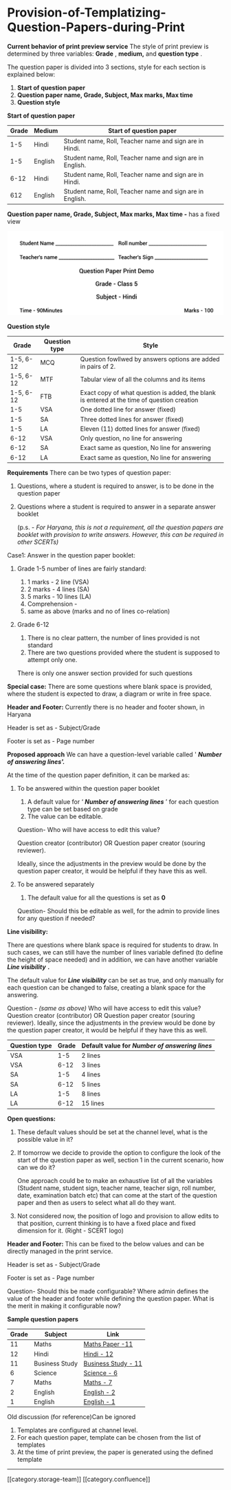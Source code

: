 # Provision-of-Templatizing-Question-Papers-during-Print

**Current behavior of print preview service** The style of print preview is determined by three variables: **Grade** , **medium,** and **question type** .

The question paper is divided into 3 sections, style for each section is explained below:

1. **Start of question paper**
2. **Question paper name, Grade, Subject, Max marks, Max time**
3. **Question style**

**Start of question paper**

| **Grade** | **Medium** | **Start of question paper**                               |
| --------- | ---------- | --------------------------------------------------------- |
| 1-5       | Hindi      | Student name, Roll, Teacher name and sign are in Hindi.   |
| 1-5       | English    | Student name, Roll, Teacher name and sign are in English. |
| 6-12      | Hindi      | Student name, Roll, Teacher name and sign are in Hindi.   |
| 612       | English    | Student name, Roll, Teacher name and sign are in English. |

**Question paper name, Grade, Subject, Max marks, Max time -** has a fixed view&#x20;

![Sample image](../../../../.gitbook/assets/image-20210413-092449.png)

**Question style**

| **Grade** | **Question type** | **Style**                                                                                   |
| --------- | ----------------- | ------------------------------------------------------------------------------------------- |
| 1-5, 6-12 | MCQ               | Question fowllwed by answers options are added in pairs of 2.                               |
| 1-5, 6-12 | MTF               | Tabular view of all the columns and its items                                               |
| 1-5, 6-12 | FTB               | Exact copy of what question is added, the blank is entered at the time of question creation |
| 1-5       | VSA               | One dotted line for answer (fixed)                                                          |
| 1-5       | SA                | Three dotted lines for answer (fixed)                                                       |
| 1-5       | LA                | Eleven (11) dotted lines for answer (fixed)                                                 |
| 6-12      | VSA               | Only question, no line for answering                                                        |
| 6-12      | SA                | Exact same as question, No line for answering                                               |
| 6-12      | LA                | Exact same as question, No line for answering                                               |

**Requirements** There can be two types of question paper:

1. Questions, where a student is required to answer, is to be done in the question paper
2.  Questions where a student is required to answer in a separate answer booklet

    (p.s. - _For Haryana, this is not a requirement, all the question papers are booklet with provision to write answers. However, this can be required in other SCERTs)_

Case1: Answer in the question paper booklet:

1. Grade 1-5 number of lines are fairly standard:
   1. 1 marks - 2 line (VSA)
   2. 2 marks - 4 lines (SA)
   3. 5 marks - 10 lines (LA)
   4. Comprehension -
   5. same as above (marks and no of lines co-relation)
2.  Grade 6-12

    1. There is no clear pattern, the number of lines provided is not standard
    2. There are two questions provided where the student is supposed to attempt only one.

    There is only one answer section provided for such questions

**Special case:** There are some questions where blank space is provided, where the student is expected to draw, a diagram or write in free space.

**Header and Footer:** Currently there is no header and footer shown, in Haryana

Header is set as - Subject/Grade

Footer is set as - Page number

**Proposed approach** We can have a question-level variable called ' _**Number of answering lines'.**_

At the time of the question paper definition, it can be marked as:

1.  To be answered within the question paper booklet

    1. A default value for ‘ _**Number of answering lines**_ ’ for each question type can be set based on grade
    2. The value can be editable.

    Question- Who will have access to edit this value?

    Question creator (contributor) OR Question paper creator (souring reviewer).

    Ideally, since the adjustments in the preview would be done by the question paper creator, it would be helpful if they have this as well.
2.  To be answered separately

    1. The default value for all the questions is set as **0**

    Question- Should this be editable as well, for the admin to provide lines for any question if needed?

**Line visibility:**

There are questions where blank space is required for students to draw. In such cases, we can still have the number of lines variable defined (to define the height of space needed) and in addition, we can have another variable _**Line visibility**_ **.**

The default value for _**Line visibility**_ can be set as true, and only manually for each question can be changed to false, creating a blank space for the answering.

Question - _(same as above)_ Who will have access to edit this value? Question creator (contributor) OR Question paper creator (souring reviewer). Ideally, since the adjustments in the preview would be done by the question paper creator, it would be helpful if they have this as well.

| **Question type** | **Grade** | **Default value for** _**Number of answering lines**_ |
| ----------------- | --------- | ----------------------------------------------------- |
| VSA               | 1-5       | 2 lines                                               |
| VSA               | 6-12      | 3 lines                                               |
| SA                | 1-5       | 4 lines                                               |
| SA                | 6-12      | 5 lines                                               |
| LA                | 1-5       | 8 lines                                               |
| LA                | 6-12      | 15 lines                                              |

**Open questions:**

1. These default values should be set at the channel level, what is the possible value in it?
2.  If tomorrow we decide to provide the option to configure the look of the start of the question paper as well, section 1 in the current scenario, how can we do it?

    One approach could be to make an exhaustive list of all the variables (Student name, student sign, teacher name, teacher sign, roll number, date, examination batch etc) that can come at the start of the question paper and then as users to select what all do they want.
3. Not considered now, the position of logo and provision to allow edits to that position, current thinking is to have a fixed place and fixed dimension for it. (Right - SCERT logo)

**Header and Footer:** This can be fixed to the below values and can be directly managed in the print service.

Header is set as - Subject/Grade

Footer is set as - Page number

Question- Should this be made configurable? Where admin defines the value of the header and footer while defining the question paper. What is the merit in making it configurable now?

**Sample question papers**

| **Grade** | **Subject**    | **Link**                                                                                                  |
| --------- | -------------- | --------------------------------------------------------------------------------------------------------- |
| 11        | Maths          | [Maths Paper -11](https://drive.google.com/file/d/1ubVBfnZgMBelg6JSDNtVTyz7bnbQgpFW/view?usp=sharing)     |
| 12        | Hindi          | [Hindi - 12](https://drive.google.com/file/d/1ygsuMvZ4FXhEQZVYZiJLWzGcHErORd6\_/view?usp=sharing)         |
| 11        | Business Study | [Business Study - 11](https://drive.google.com/file/d/1HsBpZzpDsslNDQglW1Zd6dS2Wz2H8pwV/view?usp=sharing) |
| 6         | Science        | [Science - 6](https://drive.google.com/file/d/1MRrGv5jWaJimlEqfuWq\_3ckA7xdQpFJM/view?usp=sharing)        |
| 7         | Maths          | [Maths - 7](https://drive.google.com/file/d/1FqCequgpFoy8Xqj5lTMUwGcgvf0LCVjI/view?usp=sharing)           |
| 2         | English        | [English - 2](https://drive.google.com/file/d/1ckYnzUSmE3unuP6XKB47ixQM8gzEw9V0/view?usp=sharing)         |
| 1         | English        | [English - 1](https://drive.google.com/file/d/1qZbPDamZd4RiKHdMNr9Z1aRTyox6luiJ/view?usp=sharing)         |

Old discussion (for reference)Can be ignored

1. Templates are configured at channel level.
2. For each question paper, template can be chosen from the list of templates
3. At the time of print preview, the paper is generated using the defined template

***

\[\[category.storage-team]] \[\[category.confluence]]
